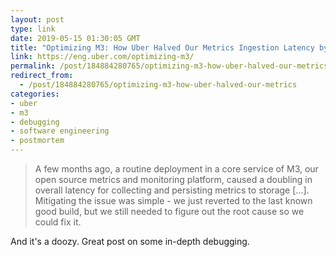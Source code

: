 ```yaml
---
layout: post
type: link
date: 2019-05-15 01:30:05 GMT
title: "Optimizing M3: How Uber Halved Our Metrics Ingestion Latency by (Briefly) Forking the Go Compiler"
link: https://eng.uber.com/optimizing-m3/
permalink: /post/184884280765/optimizing-m3-how-uber-halved-our-metrics
redirect_from: 
  - /post/184884280765/optimizing-m3-how-uber-halved-our-metrics
categories:
- uber
- m3
- debugging
- software engineering
- postmortem
---
```

<blockquote>A few months ago, a routine deployment in a core service of M3, our open source metrics and monitoring platform, caused a doubling in overall latency for collecting and persisting metrics to storage [...]. Mitigating the issue was simple - we just reverted to the last known good build, but we still needed to figure out the root cause so we could fix it. </blockquote>
<p>And it's a doozy. Great post on some in-depth debugging.</p>